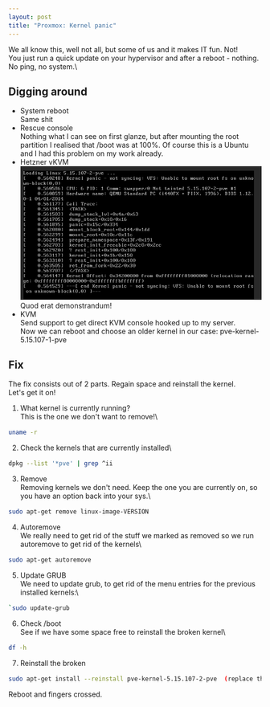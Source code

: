 ```yaml
---
layout: post
title: "Proxmox: Kernel panic"
---
```


We all know this, well not all, but some of us and it makes IT fun. Not!\
You just run a quick update on your hypervisor and after a reboot - nothing.\
No ping, no system.\

## Digging around

- System reboot\
  Same shit
- Rescue console\
  Nothing what I can see on first glanze, but after mounting the root partition I realised that /boot was at 100%. Of course 
  this is a Ubuntu and I had this problem on my work already.
- Hetzner vKVM\
  ![Push Lock](/assets/pix/PVE_KernelPanic.png)\
  Quod erat demonstrandum!
- KVM\
  Send support to get direct KVM console hooked up to my server.\
  Now we can reboot and choose an older kernel in our case: pve-kernel-5.15.107-1-pve


## Fix

The fix consists out of 2 parts. Regain space and reinstall the kernel.\
Let's get it on!

1. What kernel is currently running?\
This is the one we don't want to remove!\
```bash
uname -r
```
2. Check the kernels that are currently installed\
```bash
dpkg --list '*pve' | grep ^ii
```
3. Remove \
Removing kernels we don't need. Keep the one you are currently on, so you have an option back into your sys.\
```bash
sudo apt-get remove linux-image-VERSION
```
4. Autoremove\
We really need to get rid of the stuff we marked as removed so we run autoremove to get rid of the kernels\
```bash
sudo apt-get autoremove
```
5. Update GRUB\
We need to update grub, to get rid of the menu entries for the previous installed kernels:\
```bash
`sudo update-grub
```
6. Check /boot\
See if we have some space free to reinstall the broken kernel\
```bash
df -h
```
7. Reinstall the broken
```bash
sudo apt-get install --reinstall pve-kernel-5.15.107-2-pve  (replace the kernel version)
```


Reboot and fingers crossed.